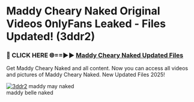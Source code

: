 # Maddy Cheary Naked Original Videos 0nlyFans Leaked - Files Updated! (3ddr2)

<h3>🔴 CLICK HERE 🌐==►► <a href="https://tinyurl.com/up5wt9bj" rel="nofollow">Maddy Cheary Naked Updated Files</a></h3>

Get Maddy Cheary Naked and all content. Now you can access all videos and pictures of Maddy Cheary Naked. New Updated Files 2025!

[![3ddr2](https://i.imgur.com/ABiUzMV.gif)](https://tinyurl.com/up5wt9bj)
maddy may naked<br>
maddy belle naked
